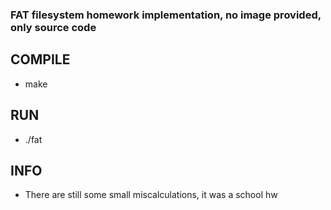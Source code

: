 ### FAT filesystem homework implementation, no image provided, only source code

## COMPILE
 - make

## RUN
 - ./fat

## INFO
 - There are still some small miscalculations, it was a school hw